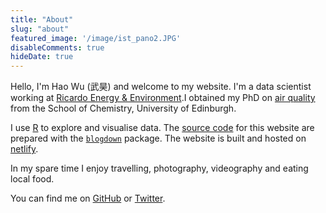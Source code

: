 ```yaml
---
title: "About"
slug: "about"
featured_image: '/image/ist_pano2.JPG'
disableComments: true 
hideDate: true
---
```


Hello, I'm Hao Wu (武昊) and welcome to my website. I'm a data scientist working at [Ricardo Energy & Environment](https://ee.ricardo.com/).I obtained my PhD on [air quality](pdf/PhDThesis_HW_final.pdf) from the School of Chemistry, University of Edinburgh. 

I use [R](https://www.r-project.org/) to explore and visualise data. The [source code](https://github.com/MohoWu/haowu) for this website are prepared with the [`blogdown`](https://bookdown.org/yihui/blogdown/) package. The website is built and hosted on [netlify](https://www.netlify.com/).

In my spare time I enjoy travelling, photography, videography and eating local food.

You can find me on [GitHub](https://github.com/mohowu/) or [Twitter](http://twitter.com/wumoho). 
